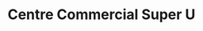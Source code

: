 ---
title: "Centre Commercial Super U"
url: /thury-harcourt-le-hom/centre-commercial-super-u/
shop: Supermarkt
---
